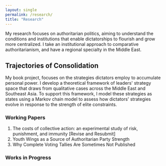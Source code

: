 ```yaml
---
layout: single
permalink: /research/
title: "Research"
---
```


<!--[this](#Buttons){: .btn--research}-->

My research focuses on authoritarian politics, aiming to understand the conditions and institutions that enable dictatorships to flourish and grow more centralized. I take an institutional approach to comparative authoritarianism, and have a regional specialty in the Middle East. 

## Trajectories of Consolidation

My book project, focuses on the strategies dictators employ to accumulate personal power. I develop a theoretical framework of leaders' strategy space that draws from qualitative cases across the Middle East and Southeast Asia. To support this framework, I model these strategies as states using a Markov chain model to assess how dictators' strategies evolve in response to the strength of elite constraints. 

### Working Papers

1. The costs of collective action: an experimental study of risk, punishment, and immunity [Revise and Resubmit]
2. Youth Wings as a Source of Authoritarian Party
Strength 
3. Why Complete Voting Tallies Are Sometimes Not Published



### Works in Progress

<!--My other main research agenda is in evaluating authoritarian institutions and their variability over time. I develop indicators such as the existence of youth wings in political parties and the transparency in vote tally publication to gauge the evolving strength or vulnerability of authoritarian regimes. I currently have a co-authored article under revise and resubmit at the \textit{Journal of Politics}, which presents a formal model of collective action with punishment and immunity, and tests it in an laboratory setting.-->

<!-- My academic research falls into two main areas: understanding the influence of geography on actor behavior before, during, and after civil conflict, and developing new tools to improve the study of institutions (both formal and informal) in peace and conflict. One strand of research in this first area explores how the territories that ethnic groups inhabit shape rebel group formation and condition their relationship with the state. My interest in geography also informs projects on active conflicts including the targeting of UN peacekeepers by insurgent groups, civilian victimization after rebel territorial conquest, and communal violence in fragile settings.

My other main research agenda uses advanced methods to develop new measures of institutions. One project uses Bayesian item response theory to measure the strength of peace agreements as a latent variable and free researchers from post-treatment bias caused by using the duration of agreements as a proxy for their strength. In others, I apply unsupervised learning techniques to over a billion observations of product-level international trade data to measure economic interdependence and illicit economic exchange.

In a new avenue of research, I leverage social media data to explore participation in extremist movements across multiple contexts, gaining insight into the early stages of radicalization.-->